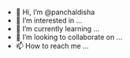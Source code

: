 - 👋 Hi, I’m @panchaldisha
- 👀 I’m interested in ...
- 🌱 I’m currently learning ...
- 💞️ I’m looking to collaborate on ...
- 📫 How to reach me ...

<!---
panchaldisha/panchaldisha is a ✨ special ✨ repository because its `README.md` (this file) appears on your GitHub profile.
You can click the Preview link to take a look at your changes.
--->
